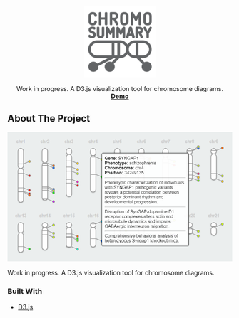 <!-- PROJECT SHIELDS -->
<!--
*** I'm using markdown "reference style" links for readability.
*** Reference links are enclosed in brackets [ ] instead of parentheses ( ).
*** See the bottom of this document for the declaration of the reference variables
*** for contributors-url, forks-url, etc. This is an optional, concise syntax you may use.
*** https://www.markdownguide.org/basic-syntax/#reference-style-links
-->

<!-- PROJECT LOGO -->
<br />
<p align="center">
  <a href="https://github.com/daniloimparato/chromosummary">
    <img src="logo.png" alt="Logo" width="160" height="160">
  </a>

  <p align="center">
    Work in progress. A D3.js visualization tool for chromosome diagrams.
    <br />
    <a href="https://daniloimparato.github.io/chromosummary"><strong>Demo</strong></a>
    <br />
  </p>
</p>

<!-- ABOUT THE PROJECT -->
## About The Project

[![Chromosummary screenshot][product-screenshot]](https://daniloimparato.github.io/chromosummary)

Work in progress. A D3.js visualization tool for chromosome diagrams.

### Built With
* [D3.js](https://d3js.org)

<!-- MARKDOWN LINKS & IMAGES -->
<!-- https://www.markdownguide.org/basic-syntax/#reference-style-links -->
[product-screenshot]: screenshot.png